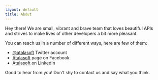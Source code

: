 ```yaml
---
layout: default
title: About
---
```


Hey there! We are small, vibrant and brave team that loves beautiful APIs
and strives to make lives of other developers a bit more pleasant.

You can reach us in a number of different ways, here are few of them:

 - [@atalasoft](https://twitter.com/atalasoft) Twitter account
 - [Atalasoft](https://www.facebook.com/Atalasoft/) page on Facebook
 - [Atalasoft](https://www.linkedin.com/company/atalasoft-from-lexmark) on LinkedIn

Good to hear from you! Don't shy to contact us and say what you think.

